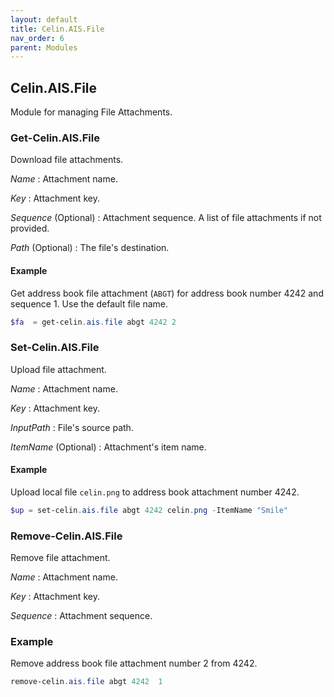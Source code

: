 ```yaml
---
layout: default
title: Celin.AIS.File
nav_order: 6
parent: Modules
---
```


## Celin.AIS.File

Module for managing File Attachments.

### Get-Celin.AIS.File

Download file attachments.

_Name_
: Attachment name.

_Key_
: Attachment key.

_Sequence_ (Optional)
: Attachment sequence.  A list of file attachments if not provided.

_Path_ (Optional)
: The file's destination.

#### Example

Get address book file attachment (`ABGT`) for address book number 4242 and sequence 1.  Use the default file name.

```powershell
$fa  = get-celin.ais.file abgt 4242 2
```

### Set-Celin.AIS.File

Upload file attachment.

_Name_
: Attachment name.

_Key_
: Attachment key.

_InputPath_
: File's source path.

_ItemName_ (Optional)
: Attachment's item name.

#### Example

Upload local file `celin.png` to address book attachment number 4242.

```powershell
$up = set-celin.ais.file abgt 4242 celin.png -ItemName "Smile"
```

### Remove-Celin.AIS.File

Remove file attachment.

_Name_
: Attachment name.

_Key_
: Attachment key.

_Sequence_
: Attachment sequence.

### Example

Remove address book file attachment number 2 from 4242.

```powershell
remove-celin.ais.file abgt 4242  1
```
